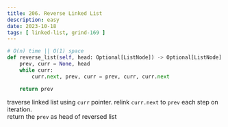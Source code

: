 ```yaml
---
title: 206. Reverse Linked List
description: easy
date: 2023-10-18
tags: [ linked-list, grind-169 ] 
---
```


```python
# O(n) time || O(1) space
def reverse_list(self, head: Optional[ListNode]) -> Optional[ListNode]:
    prev, curr = None, head
    while curr:
        curr.next, prev, curr = prev, curr, curr.next

    return prev
```

traverse linked list using `curr` pointer. relink `curr.next` to `prev` each step on iteration. \
return the `prev` as head of reversed list
